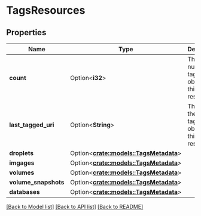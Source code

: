 # TagsResources

## Properties

Name | Type | Description | Notes
------------ | ------------- | ------------- | -------------
**count** | Option<**i32**> | The number of tagged objects for this type of resource. | [optional]
**last_tagged_uri** | Option<**String**> | The URI for the last tagged object for this type of resource. | [optional]
**droplets** | Option<[**crate::models::TagsMetadata**](tags_metadata.md)> |  | [optional]
**imgages** | Option<[**crate::models::TagsMetadata**](tags_metadata.md)> |  | [optional]
**volumes** | Option<[**crate::models::TagsMetadata**](tags_metadata.md)> |  | [optional]
**volume_snapshots** | Option<[**crate::models::TagsMetadata**](tags_metadata.md)> |  | [optional]
**databases** | Option<[**crate::models::TagsMetadata**](tags_metadata.md)> |  | [optional]

[[Back to Model list]](../README.md#documentation-for-models) [[Back to API list]](../README.md#documentation-for-api-endpoints) [[Back to README]](../README.md)


